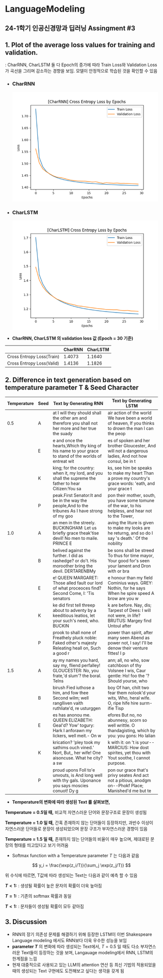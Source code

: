 # LanguageModeling

##  24-1학기 인공신경망과 딥러닝 Assingment #3

## 1. Plot of the average loss values for training and validation.

: CharRNN, CharLSTM 둘 다 Epoch의 증가에 따라 Train Loss와 Validation Loss가 곡선을 그리며 감소하는 경향을 보임. 모델이 안정적으로 학습된 것을 확인할 수 있음

+ ### CharRNN 
    <img src="img\rnn.png"> 
+ ### CharLSTM 
    <img src="img\lstm.png">


+ **CharRNN, CharLSTM 의 validation loss 값 (Epoch = 30 기준)** 

|               |CharRNN|CharLSTM|
|---------------|------|-----|
| Cross Entropy Loss(Train)|1.4073|1.1640|
| Cross Entropy Loss(Valid)|1.4136|1.1826|


## 2. Difference in text generation based on temperature parameter T & Seed Character
|Temperature |Seed|Text by Generating RNN|Text by Generating LSTM|
|---------------|------|-----|-----|
|0.5|A|at I will they should shall the other am and therefore you shall not her more and her true the suady |air action of the world We have been a world of heaven, If you thinks to drown the man I can the peop | B |but that the hath botten that will be such and you have preturn to be deterson,As much to such or he |
| | E | e and once the hearts,Which thy king of his name to your grace to stand of the worlds of entreat wit  | es of spoken and her brother Gloucester, And will not a dangerous ladies, And not how consul, be in t
| | K |king; for the country: when it, my lord, and you shall the supreme the father to hear Citizen:You sa   |ks, see him be speaks to make my heart Than a prove my country's grace words: 'eath, and your grace t
| | P | peak.First Senator:It and be in the way the people,And to the tribunes As I have strong of my goo |pon their mother, south, you have some tomune of the war, to his helpless, and hear not to the Tower,
| 1.0 | A | an men in the streely.  BUCKINGHAM: Let us briefly grace theak'tise devil! No men to maile.  PRINCE E|aving the liture is given to make my looks are he returng, and so do I say 's death.' Of the nobility|
|   |B|belived against the further. I did as rashedge? or do't. His moroother bring the devil.  DERTARENBMy|be sons shall be streed To thus for time mayor, Your good for's seen your lament and Dron with or bra|
|   |E|e!  QUEEN MARGARET: Those alled fault our lord of what proceoces find?  Second Come, I: 'Tis senators|e honour than my field Cominius ways.  GREY: Nothin, for he says When he spire speed A brow are you w|
|   |K|ke did first tell threep about to adventy by a keeditious leatios, let your such's need, who.  BUCKIN|k are before. Nay, dis; Tarpest of Dees: I will not were, in life?  BRUTUS: Margey find Untoul after|
|   |P|prook to shall none of Freathely pluck noble: Faked other's majesty Releating heall on, Such a good r|power than spirit, after many seen Abend as power not, I say! I'll be denow their venture fittes! I p |
|1.5|A|ay my names you hard, say my, fliend perfalley!  GLOUCESTER: No, you frate,'d slum'? the boral. Telns|ann; all, no who, sow catchbosn of thy Volsnee I wis, Caur gentle: Ho! foo the '? Should yourse, who |
|   |B|birush Fied iuthose a him, and fow thee  Second wilm; well ranglliven vaith ruthliate'd, re usturggen |boy Of han, chilt two fear them nolook'd your wits, Who, heral wife. O, ripe hife hire surm-ifie Tisp |
|   |E|es has anonou me.  QUEEN ELIZABETH: Geal'd? Yow' togury: Hark I anforawn my lickers, well meit.- On w|efores But no, no abunnesy, scorn so well writtle. O thandagisting, which by you: you gons: Ho lalian |
|   |K|krication? 'pley took my sathims ouch vined.' Nort, But,, her wife! One aisoncuse. What he city? a sw |k with it: on 't is your--  MARCIUS: How dost spirites, yet thou with Yout soothe, I cannot purpose.|
|   |P|proud upons Foll to'e unvouts, is And long well with thy gals. Uponance you says moscies conuot! Dy g |pon our grace that's privy seates And act not a pitious, anodgm on--Phokf Place; Manished'd me but te|

+ **Temperature의 변화에 따라 생성된 Text 를 살펴보면,**

**Temperature = 0.5일 때,**  비교적 자연스러운 단어와 문장구조로 문장이 생성됨

**Temperature  = 1.0 일 때,** 간혹 존재하지 않는 단어들이 등장하지만, 과반수 이상이 자연스러운 단어들로 문장이 생성되었으며 문장 구조가 부자연스러운 경향이 있음

**Temperature  = 1.5 일 때,** 존재하지 않는 단어들의 비율이 매우 높으며, 제대로된 문장의 형태를 띄고있다고 보기 어려움

+ Softmax function with a Temperature parameter $T$ 는 다음과 같음

$$
y_i = \frac{\exp(z_i/T)}{\sum_j \exp(z_j/T)}
$$

위 수식에 따르면, T값에 따라 생성되는 Text는 다음과 같이 예측 할 수 있음

**$T<1:$** : 생성될 확률이 높은 문자의 확률이 더욱 높아짐

**$T=1:$** : 기존의 softmax 확률과 동일

**$T<1:$** : 문자들이 생성될 확률이 모두 같아짐


## 3. Discussion
+ RNN의 장기 의존성 문제를 해결하기 위해 등장한 LSTM이 이번 Shakespeare Language modeling 에서도 RNN보다 더욱 우수한 성능을 보임 
+ **parameter $T$** 의 변화에 따라 생성되는 Text에서, $T=0.5$ 일 때도 다소 부자연스러운 Text들이 등장하는 것을 보며, Langauage modeling에서 RNN, LSTM의 한계점을 느낌
+ 현재 대중적으로 사용되고 있는 LLM의 attention 연산 등 최신 기법의 적용되었을때의 생성되는 Text 구현에도 도전해보고 싶다는 생각을 갖게 됨




